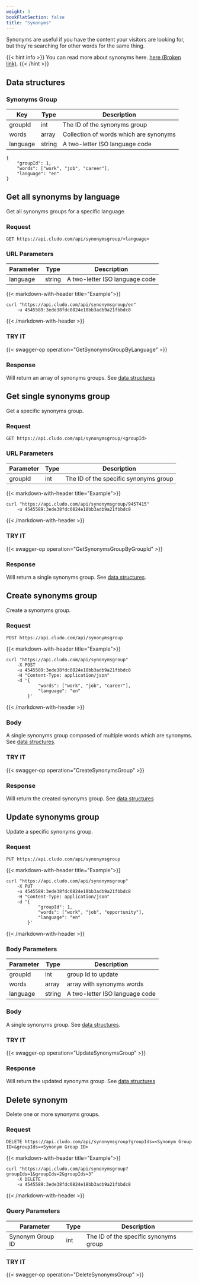 ```yaml
---
weight: 3
bookFlatSection: false
title: "Synonyms"
---
```


Synonyms are useful if you have the content your visitors are looking for, but they're searching for other words for the same thing.

{{< hint info >}}
 You can read more about synonyms here. <a href="https://cludo.zendesk.com/hc/en-us/articles/115002580111-Synonyms" target="_blank">here (Broken link)</a>.
{{< /hint >}}

## Data structures

### Synonyms Group

| Key         |Type | Description                                      |
| ----------- |---  | -------------------------------------------------|
| groupId           |int | The ID of the synonyms group                       | 
| words    |array | Collection of words which are synonyms| 
| language	    |string | A two-letter ISO language code| 


```
{
    "groupId": 1,
    "words": ["work", "job", "career"],
    "language": "en"
}
```

## Get all synonyms by language

Get all synonyms groups for a specific language.

### Request
```
GET https://api.cludo.com/api/synonymsgroup/<language>
```

### URL Parameters
| Parameter         |Type | Description                                      |
| ----------- |---  | -------------------------------------------------|
| language    |string | A two-letter ISO language code | 


{{< markdown-with-header title="Example">}}
```
curl "https://api.cludo.com/api/synonymsgroup/en"
    -u 4545589:3ede38fdc0824e18bb3adb9a21fbbdc8
```
{{< /markdown-with-header >}} 

### TRY IT 
{{< swagger-op operation="GetSynonymsGroupByLanguage" >}}

### Response
Will return an array of synonyms groups. See <a href="#synonyms-group">data structures</a>


## Get single synonyms group

Get a specific synonyms group.

### Request
```
GET https://api.cludo.com/api/synonymsgroup/<groupId>
```

### URL Parameters
| Parameter         |Type | Description                                      |
| ----------- |---  | -------------------------------------------------|
| groupId    |int | The ID of the specific synonyms group| 


{{< markdown-with-header title="Example">}}
```
curl "https://api.cludo.com/api/synonymsgroup/9457415"
    -u 4545589:3ede38fdc0824e18bb3adb9a21fbbdc8
```
{{< /markdown-with-header >}} 

### TRY IT 
{{< swagger-op operation="GetSynonymsGroupByGroupId" >}}

### Response
Will return a single synonyms group. See <a href="#synonyms-group">data structures</a>.



## Create synonyms group

Create a synonyms group.

### Request
```
POST https://api.cludo.com/api/synonymsgroup
```

{{< markdown-with-header title="Example">}}
```
curl "https://api.cludo.com/api/synonymsgroup"
    -X POST
    -u 4545589:3ede38fdc0824e18bb3adb9a21fbbdc8
    -H "Content-Type: application/json"
    -d '{
            "words": ["work", "job", "career"],
            "language": "en"
        }'
```
{{< /markdown-with-header >}} 

### Body
A single synonyms group composed of multiple words which are synonyms. See <a href="#synonyms-group">data structures</a>.


### TRY IT 
{{< swagger-op operation="CreateSynonymsGroup" >}}

### Response
Will return the created synonyms group. See <a href="#synonyms-group">data structures</a>



## Update synonyms group

Update a specific synonyms group.

### Request
```
PUT https://api.cludo.com/api/synonymsgroup
```

{{< markdown-with-header title="Example">}}
```
curl "https://api.cludo.com/api/synonymsgroup"
    -X PUT
    -u 4545589:3ede38fdc0824e18bb3adb9a21fbbdc8
    -H "Content-Type: application/json"
    -d '{
            "groupId": 1,
            "words": ["work", "job", "opportunity"],
            "language": "en"
        }'
```
{{< /markdown-with-header >}} 

### Body Parameters
| Parameter         |Type | Description                                      |
| ----------- |---  | -------------------------------------------------|
| groupId   |int | group Id to update | 
| words   |array | array with synonyms words | 
| language   |string | A two-letter ISO language code | 

### Body
A single synonyms group. See <a href="#synonyms-group">data structures</a>.


### TRY IT 
{{< swagger-op operation="UpdateSynonymsGroup" >}}

### Response
Will return the updated synonyms group. See <a href="#synonyms-group">data structures</a>


## Delete synonym

Delete one or more synonyms groups.

### Request
```
DELETE https://api.cludo.com/api/synonymsgroup?groupIds=<Synonym Group ID>&groupIds=<Synonym Group ID>
```

{{< markdown-with-header title="Example">}}
```
curl "https://api.cludo.com/api/synonymsgroup?groupIds=1&groupIds=2&groupIds=3"
    -X DELETE
    -u 4545589:3ede38fdc0824e18bb3adb9a21fbbdc8
```
{{< /markdown-with-header >}} 

### Query Parameters
| Parameter         |Type | Description                                      |
| ----------- |---  | -------------------------------------------------|
| Synonym Group ID   |int | The ID of the specific synonyms group | 



### TRY IT 
{{< swagger-op operation="DeleteSynonymsGroup" >}}

